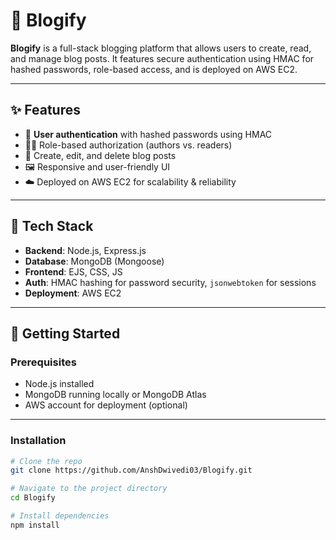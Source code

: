 # 📝 Blogify

**Blogify** is a full-stack blogging platform that allows users to create, read, and manage blog posts. It features secure authentication using HMAC for hashed passwords, role-based access, and is deployed on AWS EC2.

---

## ✨ Features
- 🔐 **User authentication** with hashed passwords using HMAC
- 🧑‍💻 Role-based authorization (authors vs. readers)
- 📝 Create, edit, and delete blog posts
- 🖼️ Responsive and user-friendly UI
- ☁️ Deployed on AWS EC2 for scalability & reliability

---

## 🧰 Tech Stack
- **Backend**: Node.js, Express.js
- **Database**: MongoDB (Mongoose)
- **Frontend**: EJS, CSS, JS
- **Auth**: HMAC hashing for password security, `jsonwebtoken` for sessions
- **Deployment**: AWS EC2

---

## 🚀 Getting Started

### Prerequisites
- Node.js installed
- MongoDB running locally or MongoDB Atlas
- AWS account for deployment (optional)

---

### Installation
```bash
# Clone the repo
git clone https://github.com/AnshDwivedi03/Blogify.git

# Navigate to the project directory
cd Blogify

# Install dependencies
npm install

 
